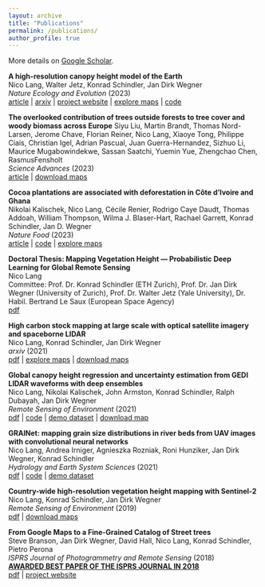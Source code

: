 ```yaml
---
layout: archive
title: "Publications"
permalink: /publications/
author_profile: true
---
```


More details on [Google Scholar](https://scholar.google.ch/citations?user=bVZtKsQAAAAJ&hl=en).

**A high-resolution canopy height model of the Earth**\
Nico Lang, Walter Jetz, Konrad Schindler, Jan Dirk Wegner\
*Nature Ecology and Evolution* (2023)\
[article](https://www.nature.com/articles/s41559-023-02206-6) | 
[arxiv](https://arxiv.org/pdf/2204.08322.pdf) | 
[project website](https://langnico.github.io/globalcanopyheight/) |
[explore maps](https://nlang.users.earthengine.app/view/global-canopy-height-2020) | 
[code](https://github.com/langnico/global-canopy-height-model)

**The overlooked contribution of trees outside forests to tree cover and woody biomass across Europe**
Siyu Liu, Martin Brandt, Thomas Nord-Larsen, Jerome Chave, Florian Reiner, Nico Lang,
Xiaoye Tong, Philippe Ciais, Christian Igel, Adrian Pascual, Juan Guerra-Hernandez, Sizhuo Li, 
Maurice Mugabowindekwe, Sassan Saatchi, Yuemin Yue, Zhengchao Chen, RasmusFensholt\
*Science Advances* (2023)\
[article](https://doi.org/10.1126/sciadv.adh4097) | 
[download maps](https://doi.org/10.5281/zenodo.8154445)


**Cocoa plantations are associated with deforestation in Côte d’Ivoire and Ghana**\
Nikolai Kalischek, Nico Lang, Cécile Renier, Rodrigo Caye Daudt, Thomas Addoah, William Thompson, Wilma J. Blaser-Hart, Rachael Garrett, Konrad Schindler, Jan D. Wegner\
*Nature Food* (2023)\
[article](https://doi.org/10.1038/s43016-023-00751-8) | 
[code](https://github.com/D1noFuzi/cocoamapping) |
[explore maps](https://nk.users.earthengine.app/view/cocoa-map) 

**Doctoral Thesis: Mapping Vegetation Height — Probabilistic Deep Learning for Global Remote Sensing**\
Nico Lang\
Committee: Prof. Dr. Konrad Schindler (ETH Zurich), 
Prof. Dr. Jan Dirk Wegner (University of Zurich), 
Prof. Dr. Walter Jetz (Yale University),
Dr. Habil. Bertrand Le Saux (European Space Agency)\
[pdf](https://doi.org/10.3929/ethz-b-000554994)

**High carbon stock mapping at large scale with optical satellite imagery and spaceborne LIDAR**\
Nico Lang, Konrad Schindler, Jan Dirk Wegner\
*arxiv* (2021)\
[pdf](https://arxiv.org/pdf/2107.07431.pdf) | 
[explore maps](https://nlang.users.earthengine.app/view/canopy-height-and-carbon-stock-southeast-asia-2020) | 
[download maps](http://doi.org/10.5281/zenodo.5012448)

**Global canopy height regression and uncertainty estimation from GEDI LIDAR waveforms with deep ensembles**\
Nico Lang, Nikolai Kalischek, John Armston, Konrad Schindler, Ralph Dubayah, Jan Dirk Wegner\
*Remote Sensing of Environment* (2021)\
[pdf](https://doi.org/10.1016/j.rse.2021.112760) | 
[code](https://github.com/langnico/GEDI-BDL) | 
[demo dataset](https://share.phys.ethz.ch/~pf/nlangdata/GEDI_BDL_demo.zip) | 
[download map]( https://doi.org/10.5281/zenodo.5112904)

**GRAINet: mapping grain size distributions in river beds from UAV images with convolutional neural networks**\
Nico Lang, Andrea Irniger, Agnieszka Rozniak, Roni Hunziker, Jan Dirk Wegner, Konrad Schindler\
*Hydrology and Earth System Sciences* (2021)\
[pdf](https://doi.org/10.5194/hess-25-2567-2021) | 
[code](https://github.com/langnico/GRAINet) | 
[demo dataset](https://share.phys.ethz.ch/~pf/nlangdata/GRAINet_demo_data.zip)

**Country-wide high-resolution vegetation height mapping with Sentinel-2**\
Nico Lang, Konrad Schindler, Jan Dirk Wegner\
*Remote Sensing of Environment* (2019)\
[pdf](https://arxiv.org/pdf/1904.13270.pdf) | 
[download maps](https://share.phys.ethz.ch/~pf/nlangdata/gabon_canopy_height_2017.zip)

**From Google Maps to a Fine-Grained Catalog of Street trees**\
Steve Branson, Jan Dirk Wegner, David Hall, Nico Lang, Konrad Schindler, Pietro Perona\
*ISPRS Journal of Photogrammetry and Remote Sensing* (2018)\
**[AWARDED BEST PAPER OF THE ISPRS JOURNAL IN 2018](https://www.isprs.org/society/awards/helava/2018.aspx)**\
[pdf](https://arxiv.org/pdf/1910.02675.pdf) | 
[project website](https://registree.ethz.ch/)